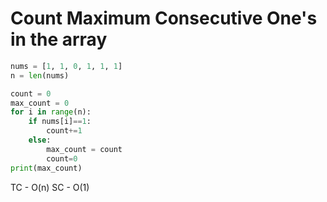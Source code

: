 # Count Maximum Consecutive One's in the array

```py
nums = [1, 1, 0, 1, 1, 1]
n = len(nums)

count = 0
max_count = 0
for i in range(n):
    if nums[i]==1:
        count+=1
    else:
        max_count = count
        count=0
print(max_count)
```
TC - O(n)
SC - O(1)
